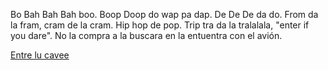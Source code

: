 Bo Bah Bah Bah boo. Boop Doop do wap pa dap. De De De da do.
From da la fram, cram de la cram. Hip hop de pop.
Trip tra da la tralalala, "enter if you dare". No la
compra a la buscara en la entuentra con el avión.

[Entre lu cavee](/Gibberish/BooBahTahTah/Cavee/spuki.md)
